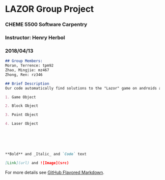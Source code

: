 # LAZOR Group Project
### CHEME 5500 Software Carpentry
### Instructor: Henry Herbol
### 2018/04/13


```markdown
## Group Members:
Moran, Terrence: tpm92
Zhao, Mingjie: mz467
Zhong, Ren: rz346
```

```markdown
## Brief Description
Our code automatically find solutions to the "Lazor" game on androids and iphones. It consists of the following objects:

1. Game Object

2. Block Object

3. Point Object

4. Laser Object






```





```markdown

**Bold** and _Italic_ and `Code` text

[Link](url) and ![Image](src)
```






For more details see [GitHub Flavored Markdown](https://guides.github.com/features/mastering-markdown/).


